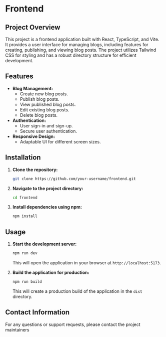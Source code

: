 # Frontend

## Project Overview

This project is a frontend application built with React, TypeScript, and Vite. It provides a user interface for managing blogs, including features for creating, publishing, and viewing blog posts. The project utilizes Tailwind CSS for styling and has a robust directory structure for efficient development.

## Features

* **Blog Management:**
    * Create new blog posts.
    * Publish blog posts.
    * View published blog posts.
    * Edit existing blog posts.
    * Delete blog posts.
* **Authentication:**
    * User sign-in and sign-up.
    * Secure user authentication.
* **Responsive Design:**
    * Adaptable UI for different screen sizes.

## Installation

1. **Clone the repository:**
   ```bash
   git clone https://github.com/your-username/frontend.git
   ```

2. **Navigate to the project directory:**
   ```bash
   cd frontend
   ```

3. **Install dependencies using npm:**
   ```bash
   npm install
   ```

## Usage

1. **Start the development server:**
   ```bash
   npm run dev
   ```
   This will open the application in your browser at `http://localhost:5173`.

2. **Build the application for production:**
   ```bash
   npm run build
   ```
   This will create a production build of the application in the `dist` directory.

## Contact Information

For any questions or support requests, please contact the project maintainers
